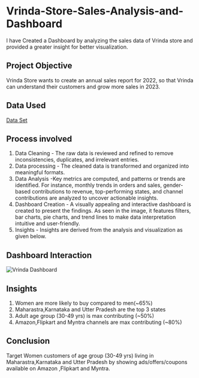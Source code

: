 # Vrinda-Store-Sales-Analysis-and-Dashboard
I have Created a Dashboard by analyzing the sales data of Vrinda store and provided a greater insight for better visualization.

## Project Objective
Vrinda Store wants to create an annual sales report for 2022, so that Vrinda can understand their customers and grow more sales in 2023.

## Data Used
<a href="https://github.com/Linu-1234/Vrinda-Store-Sales-Analysis-and-Dashboard/blob/main/Vrinda%20Store%20Data%20Analysis.xlsx">Data Set</a>

## Process involved
1. Data Cleaning - The raw data is reviewed and refined to remove inconsistencies, duplicates, and irrelevant entries. 
2. Data processing - The cleaned data is transformed and organized into meaningful formats.
3. Data Analysis -Key metrics are computed, and patterns or trends are identified. For instance, monthly trends in orders and sales, gender-based contributions to revenue, top-performing states, and channel contributions are analyzed to uncover actionable insights.
4. Dashboard Creation - A visually appealing and interactive dashboard is created to present the findings. As seen in the image, it features filters, bar charts, pie charts, and trend lines to make data interpretation intuitive and user-friendly.
5. Insights - Insights are derived from the analysis and visualization as given below.

## Dashboard Interaction
![Vrinda Dashboard](https://github.com/user-attachments/assets/347c7516-8ff2-46af-a450-8ce31bca5312)


## Insights
1. Women are more likely to buy compared to men(~65%)
2. Maharastra,Karnataka and Utter Pradesh are the top 3 states
3. Adult age group (30-49 yrs) is max contributing (~50%)
4. Amazon,Flipkart and Myntra channels are max contributing (~80%)

## Conclusion
Target Women customers of age group (30-49 yrs) living in Maharastra,Karnataka and Utter Pradesh by showing ads/offers/coupons available on Amazon ,Flipkart and Myntra.

